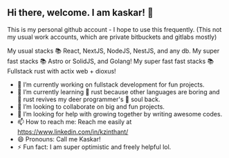 ## Hi there, welcome. I am kaskar! 👋

This is my personal github account - I hope to use this frequently. (This not my usual work accounts, which are private bitbuckets and gitlabs mostly) 

My usual stacks 📚 React, NextJS, NodeJS, NestJS, and any db. 
My super fast stacks 📚 Astro or SolidJS, and Golang!
My super fast fast stacks 📚 Fullstack rust with actix web + dioxus! 

- 🔭 I’m currently working on fullstack development for fun projects. 
- 🌱 I’m currently learning 🦀 rust because other languages are boring and 🦀 rust revives my deer programmer's 👻 soul back. 
- 👯 I’m looking to collaborate on big and fun projects. 
- 🤔 I’m looking for help with growing together by writing awesome codes.  
- 📫 How to reach me: Reach me easily at https://www.linkedin.com/in/kzinthant/
- 😄 Pronouns: Call me Kaskar!
- ⚡ Fun fact: I am super optimistic and freely helpful lol. 
